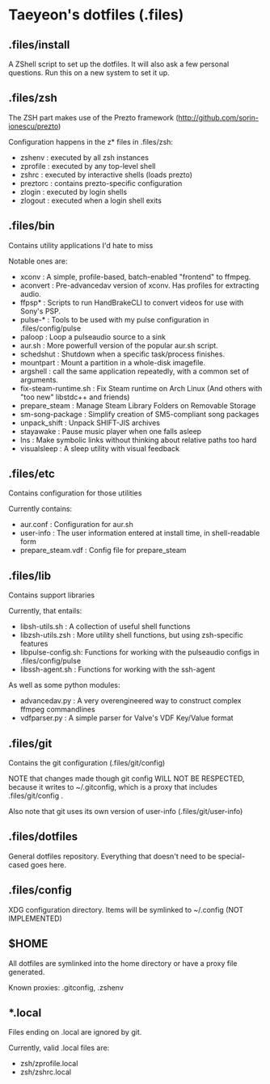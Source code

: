 Taeyeon's dotfiles (.files)
===========================

.files/install
--------------
A ZShell script to set up the dotfiles. It will also ask a few personal questions.
Run this on a new system to set it up.

.files/zsh
----------
The ZSH part makes use of the Prezto framework (http://github.com/sorin-ionescu/prezto)

Configuration happens in the z\* files in .files/zsh:
- zshenv    : executed by all zsh instances
- zprofile  : executed by any top-level shell
- zshrc     : executed by interactive shells (loads prezto)
- preztorc  : contains prezto-specific configuration
- zlogin    : executed by login shells
- zlogout   : executed when a login shell exits

.files/bin
----------
Contains utility applications I'd hate to miss

Notable ones are:
- xconv     : A simple, profile-based, batch-enabled "frontend" to ffmpeg.
- aconvert  : Pre-advancedav version of xconv. Has profiles for extracting audio.
- ffpsp\*   : Scripts to run HandBrakeCLI to convert videos for use with Sony's PSP.
- pulse-\*  : Tools to be used with my pulse configuration in .files/config/pulse
- paloop    : Loop a pulseaudio source to a sink
- aur.sh    : More powerfull version of the popular aur.sh script.
- schedshut : Shutdown when a specific task/process finishes.
- mountpart : Mount a partition in a whole-disk imagefile.
- argshell  : call the same application repeatedly, with a common set of arguments.
- fix-steam-runtime.sh : Fix Steam runtime on Arch Linux (And others with "too new" libstdc++ and friends)
- prepare\_steam : Manage Steam Library Folders on Removable Storage
- sm-song-package : Simplify creation of SM5-compliant song packages
- unpack\_shift : Unpack SHIFT-JIS archives
- stayawake : Pause music player when one falls asleep
- lns       : Make symbolic links without thinking about relative paths too hard
- visualsleep : A sleep utility with visual feedback


.files/etc
----------
Contains configuration for those utilities

Currently contains:
- aur.conf  : Configuration for aur.sh
- user-info : The user information entered at install time, in shell-readable form
- prepare\_steam.vdf : Config file for prepare\_steam

.files/lib
----------
Contains support libraries

Currently, that entails:
- libsh-utils.sh    : A collection of useful shell functions
- libzsh-utils.zsh  : More utility shell functions, but using zsh-specific features
- libpulse-config.sh: Functions for working with the pulseaudio configs in .files/config/pulse
- libssh-agent.sh   : Functions for working with the ssh-agent

As well as some python modules:
- advancedav.py     : A very overengineered way to construct complex ffmpeg commandlines
- vdfparser.py      : A simple parser for Valve's VDF Key/Value format

.files/git
----------
Contains the git configuration (.files/git/config)

NOTE that changes made though git config WILL NOT BE RESPECTED,
because it writes to ~/.gitconfig, which is a proxy that includes .files/git/config .

Also note that git uses its own version of user-info (.files/git/user-info)

.files/dotfiles
---------------
General dotfiles repository. Everything that doesn't need to be special-cased goes here.

.files/config
-------------
XDG configuration directory.
Items will be symlinked to ~/.config (NOT IMPLEMENTED)

$HOME
-----
All dotfiles are symlinked into the home directory or have a proxy file generated.

Known proxies: .gitconfig, .zshenv

\*.local
--------
Files ending on .local are ignored by git.

Currently, valid .local files are:
- zsh/zprofile.local
- zsh/zshrc.local

